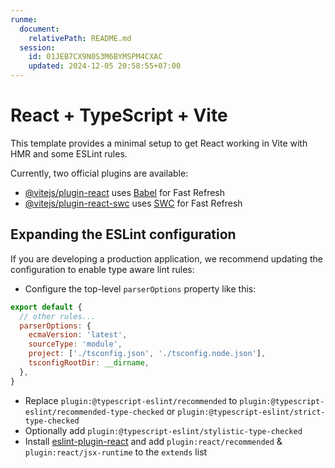 ```yaml
---
runme:
  document:
    relativePath: README.md
  session:
    id: 01JEB7CX9N0S3M6BYMSPM4CXAC
    updated: 2024-12-05 20:58:55+07:00
---
```


# React + TypeScript + Vite

This template provides a minimal setup to get React working in Vite with HMR and some ESLint rules.

Currently, two official plugins are available:

- [@vitejs/plugin-react](ht*********************************************************************************md) uses [Babel](ht**************io/) for Fast Refresh
- [@vitejs/plugin-react-swc](ht*******************************************wc) uses [SWC](ht**********rs/) for Fast Refresh

## Expanding the ESLint configuration

If you are developing a production application, we recommend updating the configuration to enable type aware lint rules:

- Configure the top-level `parserOptions` property like this:

```js
export default {
  // other rules...
  parserOptions: {
    ecmaVersion: 'latest',
    sourceType: 'module',
    project: ['./tsconfig.json', './tsconfig.node.json'],
    tsconfigRootDir: __dirname,
  },
}
```

- Replace `plugin:@typescript-eslint/recommended` to `plugin:@typescript-eslint/recommended-type-checked` or `plugin:@typescript-eslint/strict-type-checked`
- Optionally add `plugin:@typescript-eslint/stylistic-type-checked`
- Install [eslint-plugin-react](ht*********************************************ct) and add `plugin:react/recommended` & `plugin:react/jsx-runtime` to the `extends` list
